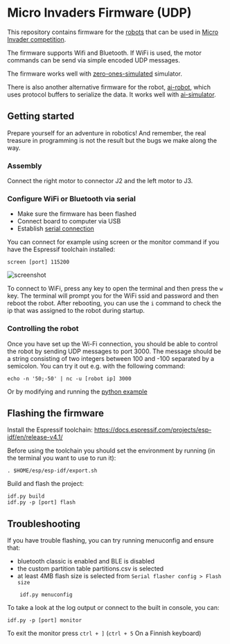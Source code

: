 # Micro Invaders Firmware (UDP)

This repository contains firmware for the [robots](https://github.com/robot-uprising-hq/ai-robot-hardware) that can be used in [Micro Invader competition](https://github.com/robot-uprising-hq/ai-guide).

The firmware supports Wifi and Bluetooth. If WiFi is used, the motor commands can be send via simple encoded UDP messages.

The firmware works well with [zero-ones-simulated](https://github.com/zero-ones-given/zero-ones-simulated) simulator.

There is also another alternative firmware for the robot, [ai-robot](https://github.com/robot-uprising-hq/ai-robot), which uses protocol buffers to serialize the data. It works well with [ai-simulator](https://github.com/robot-uprising-hq/ai-simulator).

## Getting started

Prepare yourself for an adventure in robotics! And remember, the real treasure in programming is not the result but the bugs we make along the way.

### Assembly

Connect the right motor to connector J2 and the left motor to J3.

### Configure WiFi or Bluetooth via serial

- Make sure the firmware has been flashed
- Connect board to computer via USB
- Establish [serial connection](https://docs.espressif.com/projects/esp-idf/en/release-v4.1/get-started/establish-serial-connection.html)

You can connect for example using screen or the monitor command if you have the Espressif toolchain installed:

    screen [port] 115200

![screenshot](screenshot.png)

To connect to WiFi, press any key to open the terminal and then press the `w` key. The terminal will prompt you for the WiFi ssid and password and then reboot the robot. After rebooting, you can use the `i` command to check the ip that was assigned to the robot during startup.

### Controlling the robot

Once you have set up the Wi-Fi connection, you should be able to control the robot by sending UDP messages to port 3000. The message should be a string consisting of two integers between 100 and -100 separated by a semicolon. You can try it out e.g. with the following command:

    echo -n '50;-50' | nc -u [robot ip] 3000

Or by modifying and running the [python example](examples/send-udp.py)


## Flashing the firmware

Install the Espressif toolchain: https://docs.espressif.com/projects/esp-idf/en/release-v4.1/

Before using the toolchain you should set the environment by running (in the terminal you want to use to run it):
```
. $HOME/esp/esp-idf/export.sh
```

Build and flash the project:

    idf.py build
    idf.py -p [port] flash


## Troubleshooting

If you have trouble flashing, you can try running menuconfig and ensure that:

- bluetooth classic is enabled and BLE is disabled
- the custom partition table partitions.csv is selected
- at least 4MB flash size is selected from `Serial flasher config > Flash size`

```
    idf.py menuconfig
```

To take a look at the log output or connect to the built in console, you can:

    idf.py -p [port] monitor

To exit the monitor press `ctrl + ]` (`ctrl + 5` On a Finnish keyboard)
